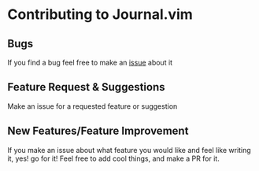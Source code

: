 # Contributing to Journal.vim

## Bugs
If you find a bug feel free to make an [issue](https://github.com/JakeRoggenbuck/Journal.vim/issues) about it

## Feature Request & Suggestions
Make an issue for a requested feature or suggestion

## New Features/Feature Improvement
If you make an issue about what feature you would like and feel like writing it, yes! go for it! Feel free to add cool things, and make a PR for it.
